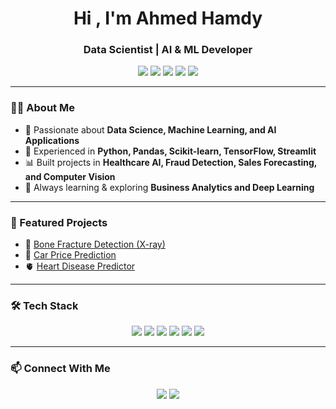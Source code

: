 <h1 align="center">Hi , I'm Ahmed Hamdy</h1>
<h3 align="center">Data Scientist | AI & ML Developer</h3>

<p align="center">
  <img src="https://img.shields.io/badge/ML-Classification-blue?style=for-the-badge"/>
  <img src="https://img.shields.io/badge/ML-Regression-orange?style=for-the-badge"/>
  <img src="https://img.shields.io/badge/Python-3.11-yellow?style=for-the-badge"/>
  <img src="https://img.shields.io/badge/Framework-Scikit--learn%20%7C%20TensorFlow-green?style=for-the-badge"/>
  <img src="https://img.shields.io/badge/Deployment-Streamlit-red?style=for-the-badge"/>
</p>

---

### 👨‍💻 About Me  
- 🚀 Passionate about **Data Science, Machine Learning, and AI Applications**  
- 🧩 Experienced in **Python, Pandas, Scikit-learn, TensorFlow, Streamlit**  
- 📊 Built projects in **Healthcare AI, Fraud Detection, Sales Forecasting, and Computer Vision**  
- 🎯 Always learning & exploring **Business Analytics and Deep Learning**  

---

### 📂 Featured Projects  
- 🩻 [Bone Fracture Detection (X-ray)](https://bone-fracture-detector-gtt6dngi9pmnwnbdhiwczc.streamlit.app/)  
- 🚗 [Car Price Prediction](https://cars-prices-prediction-6espnifeffcun84xtatkok.streamlit.app/)  
- 🫀 [Heart Disease Predictor](https://heart-disease-predictor-yngxppabnp7hbm6xynwbcs.streamlit.app/)  

---

### 🛠️ Tech Stack  
<p align="center">
  <img src="https://img.shields.io/badge/Python-3776AB?style=for-the-badge&logo=python&logoColor=white"/>
  <img src="https://img.shields.io/badge/TensorFlow-FF6F00?style=for-the-badge&logo=tensorflow&logoColor=white"/>
  <img src="https://img.shields.io/badge/Scikit--learn-F7931E?style=for-the-badge&logo=scikit-learn&logoColor=white"/>
  <img src="https://img.shields.io/badge/Streamlit-FF4B4B?style=for-the-badge&logo=streamlit&logoColor=white"/>
  <img src="https://img.shields.io/badge/Pandas-150458?style=for-the-badge&logo=pandas&logoColor=white"/>
  <img src="https://img.shields.io/badge/Matplotlib-11557c?style=for-the-badge&logo=plotly&logoColor=white"/>
</p>

---

### 📫 Connect With Me  
<p align="center">
  <a href="https://www.linkedin.com/in/ahmed-hamdy/"><img src="https://img.shields.io/badge/LinkedIn-Ahmed%20Hamdy-blue?style=for-the-badge&logo=linkedin"/></a>
  <a href="mailto:ahmed@example.com"><img src="https://img.shields.io/badge/Email-Contact%20Me-red?style=for-the-badge&logo=gmail&logoColor=white"/></a>
</p>
